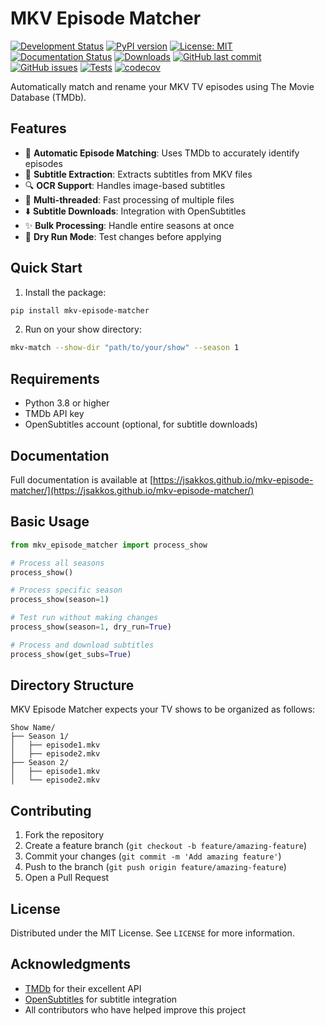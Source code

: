 # MKV Episode Matcher

[![Development Status](https://img.shields.io/pypi/status/mkv-episode-matcher)](https://pypi.org/project/mkv-episode-matcher/)
[![PyPI version](https://img.shields.io/pypi/v/mkv-episode-matcher.svg)](https://pypi.org/project/mkv-episode-matcher/)
[![License: MIT](https://img.shields.io/badge/License-MIT-yellow.svg)](https://opensource.org/licenses/MIT)
[![Documentation Status](https://img.shields.io/github/actions/workflow/status/Jsakkos/mkv-episode-matcher/documentation.yml?label=docs)](https://jsakkos.github.io/mkv-episode-matcher/)
[![Downloads](https://static.pepy.tech/badge/mkv-episode-matcher)](https://pepy.tech/project/mkv-episode-matcher)
[![GitHub last commit](https://img.shields.io/github/last-commit/Jsakkos/mkv-episode-matcher)](https://github.com/Jsakkos/mkv-episode-matcher/commits/main)
[![GitHub issues](https://img.shields.io/github/issues/Jsakkos/mkv-episode-matcher)](https://github.com/Jsakkos/mkv-episode-matcher/issues)
[![Tests](https://github.com/Jsakkos/mkv-episode-matcher/actions/workflows/tests.yml/badge.svg)](https://github.com/Jsakkos/mkv-episode-matcher/actions/workflows/tests.yml)
[![codecov](https://codecov.io/gh/Jsakkos/mkv-episode-matcher/branch/main/graph/badge.svg)](https://codecov.io/gh/Jsakkos/mkv-episode-matcher)

Automatically match and rename your MKV TV episodes using The Movie Database (TMDb).

## Features

- 🎯 **Automatic Episode Matching**: Uses TMDb to accurately identify episodes
- 📝 **Subtitle Extraction**: Extracts subtitles from MKV files
- 🔍 **OCR Support**: Handles image-based subtitles
- 🚀 **Multi-threaded**: Fast processing of multiple files
- ⬇️ **Subtitle Downloads**: Integration with OpenSubtitles
- ✨ **Bulk Processing**: Handle entire seasons at once
- 🧪 **Dry Run Mode**: Test changes before applying

## Quick Start

1. Install the package:
```bash
pip install mkv-episode-matcher
```

2. Run on your show directory:
```bash
mkv-match --show-dir "path/to/your/show" --season 1
```

## Requirements

- Python 3.8 or higher
- TMDb API key
- OpenSubtitles account (optional, for subtitle downloads)

## Documentation

Full documentation is available at [https://jsakkos.github.io/mkv-episode-matcher/](https://jsakkos.github.io/mkv-episode-matcher/)

## Basic Usage

```python
from mkv_episode_matcher import process_show

# Process all seasons
process_show()

# Process specific season
process_show(season=1)

# Test run without making changes
process_show(season=1, dry_run=True)

# Process and download subtitles
process_show(get_subs=True)
```

## Directory Structure

MKV Episode Matcher expects your TV shows to be organized as follows:

```
Show Name/
├── Season 1/
│   ├── episode1.mkv
│   ├── episode2.mkv
├── Season 2/
│   ├── episode1.mkv
│   └── episode2.mkv
```

## Contributing

1. Fork the repository
2. Create a feature branch (`git checkout -b feature/amazing-feature`)
3. Commit your changes (`git commit -m 'Add amazing feature'`)
4. Push to the branch (`git push origin feature/amazing-feature`)
5. Open a Pull Request

## License

Distributed under the MIT License. See `LICENSE` for more information.

## Acknowledgments

- [TMDb](https://www.themoviedb.org/) for their excellent API
- [OpenSubtitles](https://www.opensubtitles.com/) for subtitle integration
- All contributors who have helped improve this project

